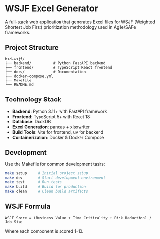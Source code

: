 # WSJF Excel Generator

A full-stack web application that generates Excel files for WSJF (Weighted Shortest Job First) prioritization methodology used in Agile/SAFe frameworks.

## Project Structure

```
bsd-wsjf/
├── backend/          # Python FastAPI backend
├── frontend/         # TypeScript React frontend  
├── docs/             # Documentation
├── docker-compose.yml
├── Makefile
└── README.md
```

## Technology Stack

- **Backend**: Python 3.11+ with FastAPI framework
- **Frontend**: TypeScript 5+ with React 18
- **Database**: DuckDB
- **Excel Generation**: pandas + xlsxwriter
- **Build Tools**: Vite for frontend, uv for backend
- **Containerization**: Docker & Docker Compose

## Development

Use the Makefile for common development tasks:

```bash
make setup     # Initial project setup
make dev       # Start development environment
make test      # Run tests
make build     # Build for production
make clean     # Clean build artifacts
```

## WSJF Formula

```
WSJF Score = (Business Value + Time Criticality + Risk Reduction) / Job Size
```

Where each component is scored 1-10.